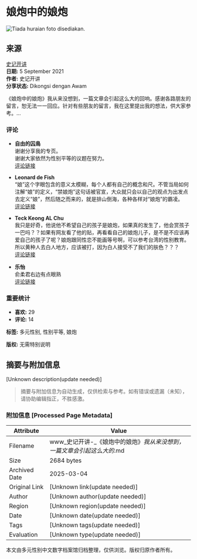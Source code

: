 # 娘炮中的娘炮

![Tiada huraian foto disediakan.](https://scontent-sjc3-1.xx.fbcdn.net/v/t39.30808-6/469334758_1088425172822813_2018365994860610043_n.jpg?_nc_cat=108&ccb=1-7&_nc_sid=127cfc&_nc_ohc=XxWVLW-YGwkQ7kNvgEr2AeE&_nc_zt=23&_nc_ht=scontent-sjc3-1.xx&_nc_gid=A_HBWcKEP1o1YPw3GolQXsP&oh=00_AYAQt01f0I86kTRYSa6W6ZKQ6_h4q3pe8sZxaLITkO-uQA&oe=6796DBCD)

## 来源

[史记开讲](https://www.facebook.com/letsaytoyou?__tn__=-UC*F)  
**日期:** 5 September 2021  
**作者:** 史记开讲  
**分享状态:** Dikongsi dengan Awam  

《娘炮中的娘炮》我从来没想到，一篇文章会引起这么大的回响。感谢各路朋友的留言，恕无法一一回应。针对有些朋友的留言，我在这里提出我的想法，供大家参考。…

### 评论

- **自由的囚鳥**  
  谢谢分享我的专页。  
  谢谢大家依然为性别平等的议题在努力。  
  [评论链接](https://www.facebook.com/letsaytoyou/posts/pfbid02ELbXjPoi5spXTskz25MeHJegJqB4XhpXJhdnkbcw1mxJcVgxsUY1DhzRQakcGxtQl?comment_id=366140071717997&__tn__=R*F)

- **Leonard de Fish**  
  “娘”这个字眼包含的意义太模糊，每个人都有自己的概念和尺。不管当局如何注解“娘”的定义，“禁娘炮”这句话被官宣，大众就只会以自己的观点为出发点去定义“娘”，然后随之而来的，就是排山倒海，各种各样对“娘炮”的霸凌。  
  [评论链接](https://www.facebook.com/letsaytoyou/posts/pfbid02ELbXjPoi5spXTskz25MeHJegJqB4XhpXJhdnkbcw1mxJcVgxsUY1DhzRQakcGxtQl?comment_id=366134551718549&__tn__=R*F)

- **Teck Keong AL Chu**  
  我只是好奇，他说他不希望自己的孩子是娘炮，如果真的发生了，他会赏孩子一巴吗？？如果有网友看了他的贴，再看看自己的娘炮儿子，是不是不应该再爱自己的孩子了呢？娘炮跟同性恋不能画等号啊，可以参考台湾的性别教育。 所以黄种人去白人地方，应该被打，因为白人接受不了我们的肤色？？？  
  [评论链接](https://www.facebook.com/letsaytoyou/posts/pfbid02ELbXjPoi5spXTskz25MeHJegJqB4XhpXJhdnkbcw1mxJcVgxsUY1DhzRQakcGxtQl?comment_id=367351071596897&__tn__=R*F)

- **乐怡**  
  俞柔君右边有点眼熟  
  [评论链接](https://www.facebook.com/letsaytoyou/posts/pfbid02ELbXjPoi5spXTskz25MeHJegJqB4XhpXJhdnkbcw1mxJcVgxsUY1DhzRQakcGxtQl?comment_id=366124428386228&__tn__=R*F)

### 重要统计

- **喜欢:** 29
- **评论:** 14

**标签:** 多元性别, 性别平等, 娘炮

**版权:** 无需特别说明
<!-- tcd_original_link https://www.facebook.com/photo.php?fbid=366112958387375&id=102591001406240&set=a.116316493367024&locale=ms_MY -->


## 摘要与附加信息

<!-- tcd_abstract -->
[Unknown description(update needed)]
<!-- tcd_abstract_end -->

> 摘要与附加信息为自动生成，仅供检索与参考。如有错误或遗漏（未知），请协助编辑指正，不胜感激。

### 附加信息 [Processed Page Metadata]

| Attribute       | Value                                  |
|-----------------|----------------------------------------|
| Filename        | www_史记开讲-_《娘炮中的娘炮》_我从来没想到，一篇文章会引起这么大的_.md                             |
| Size            | 2684 bytes                           |
| Archived Date   | 2025-03-04                             |
| Original Link   | [Unknown link(update needed)]                       |
| Author          | [Unknown author(update needed)]                               |
| Region          | [Unknown region(update needed)]                               |
| Date            | [Unknown date(update needed)]                                 |
| Tags            | [Unknown tags(update needed)]                                 |
| Evaluation            | [Unknown type(update needed)]                                 |
<!-- tcd_table_end -->

本文由多元性别中文数字档案馆归档整理，仅供浏览。版权归原作者所有。

